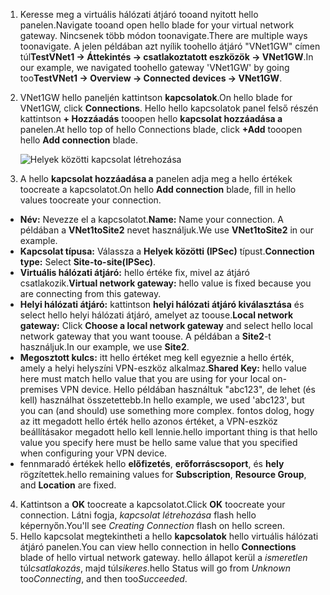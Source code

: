 1. <span data-ttu-id="f8e27-101">Keresse meg a virtuális hálózati átjáró tooand nyitott hello panelen.</span><span class="sxs-lookup"><span data-stu-id="f8e27-101">Navigate tooand open hello blade for your virtual network gateway.</span></span> <span data-ttu-id="f8e27-102">Nincsenek több módon toonavigate.</span><span class="sxs-lookup"><span data-stu-id="f8e27-102">There are multiple ways toonavigate.</span></span> <span data-ttu-id="f8e27-103">A jelen példában azt nyílik toohello átjáró "VNet1GW" címen túl**TestVNet1 -> Áttekintés -> csatlakoztatott eszközök -> VNet1GW**.</span><span class="sxs-lookup"><span data-stu-id="f8e27-103">In our example, we navigated toohello gateway 'VNet1GW' by going too**TestVNet1 -> Overview -> Connected devices -> VNet1GW**.</span></span>
2. <span data-ttu-id="f8e27-104">VNet1GW hello paneljén kattintson **kapcsolatok**.</span><span class="sxs-lookup"><span data-stu-id="f8e27-104">On hello blade for VNet1GW, click **Connections**.</span></span> <span data-ttu-id="f8e27-105">Hello hello kapcsolatok panel felső részén kattintson **+ Hozzáadás** tooopen hello **kapcsolat hozzáadása a** panelen.</span><span class="sxs-lookup"><span data-stu-id="f8e27-105">At hello top of hello Connections blade, click **+Add** tooopen hello **Add connection** blade.</span></span>

    ![Helyek közötti kapcsolat létrehozása](./media/vpn-gateway-add-site-to-site-connection-s2s-rm-portal-include/connection1.png)

3. <span data-ttu-id="f8e27-107">A hello **kapcsolat hozzáadása a** panelen adja meg a hello értékek toocreate a kapcsolatot.</span><span class="sxs-lookup"><span data-stu-id="f8e27-107">On hello **Add connection** blade, fill in hello values toocreate your connection.</span></span>

  - <span data-ttu-id="f8e27-108">**Név:** Nevezze el a kapcsolatot.</span><span class="sxs-lookup"><span data-stu-id="f8e27-108">**Name:** Name your connection.</span></span> <span data-ttu-id="f8e27-109">A példában a **VNet1toSite2** nevet használjuk.</span><span class="sxs-lookup"><span data-stu-id="f8e27-109">We use **VNet1toSite2** in our example.</span></span>
  - <span data-ttu-id="f8e27-110">**Kapcsolat típusa:** Válassza a **Helyek közötti (IPSec)** típust.</span><span class="sxs-lookup"><span data-stu-id="f8e27-110">**Connection type:** Select **Site-to-site(IPSec)**.</span></span>
  - <span data-ttu-id="f8e27-111">**Virtuális hálózati átjáró:** hello értéke fix, mivel az átjáró csatlakozik.</span><span class="sxs-lookup"><span data-stu-id="f8e27-111">**Virtual network gateway:** hello value is fixed because you are connecting from this gateway.</span></span>
  - <span data-ttu-id="f8e27-112">**Helyi hálózati átjáró:** kattintson **helyi hálózati átjáró kiválasztása** és select hello helyi hálózati átjáró, amelyet az toouse.</span><span class="sxs-lookup"><span data-stu-id="f8e27-112">**Local network gateway:** Click **Choose a local network gateway** and select hello local network gateway that you want toouse.</span></span> <span data-ttu-id="f8e27-113">A példában a **Site2**-t használjuk.</span><span class="sxs-lookup"><span data-stu-id="f8e27-113">In our example, we use **Site2**.</span></span>
  - <span data-ttu-id="f8e27-114">**Megosztott kulcs:** itt hello értéket meg kell egyeznie a hello érték, amely a helyi helyszíni VPN-eszköz alkalmaz.</span><span class="sxs-lookup"><span data-stu-id="f8e27-114">**Shared Key:** hello value here must match hello value that you are using for your local on-premises VPN device.</span></span> <span data-ttu-id="f8e27-115">Hello példában használtuk "abc123", de lehet (és kell) használhat összetettebb.</span><span class="sxs-lookup"><span data-stu-id="f8e27-115">In hello example, we used 'abc123', but you can (and should) use something more complex.</span></span> <span data-ttu-id="f8e27-116">fontos dolog, hogy az itt megadott hello érték hello azonos értéket, a VPN-eszköz beállításakor megadott hello kell lennie.</span><span class="sxs-lookup"><span data-stu-id="f8e27-116">hello important thing is that hello value you specify here must be hello same value that you specified when configuring your VPN device.</span></span>
  - <span data-ttu-id="f8e27-117">fennmaradó értékek hello **előfizetés**, **erőforráscsoport**, és **hely** rögzítettek.</span><span class="sxs-lookup"><span data-stu-id="f8e27-117">hello remaining values for **Subscription**, **Resource Group**, and **Location** are fixed.</span></span>

4. <span data-ttu-id="f8e27-118">Kattintson a **OK** toocreate a kapcsolatot.</span><span class="sxs-lookup"><span data-stu-id="f8e27-118">Click **OK** toocreate your connection.</span></span> <span data-ttu-id="f8e27-119">Látni fogja, *kapcsolat létrehozása* flash hello képernyőn.</span><span class="sxs-lookup"><span data-stu-id="f8e27-119">You'll see *Creating Connection* flash on hello screen.</span></span>
5. <span data-ttu-id="f8e27-120">Hello kapcsolat megtekintheti a hello **kapcsolatok** hello virtuális hálózati átjáró panelen.</span><span class="sxs-lookup"><span data-stu-id="f8e27-120">You can view hello connection in hello **Connections** blade of hello virtual network gateway.</span></span> <span data-ttu-id="f8e27-121">hello állapot kerül a *ismeretlen* túl*csatlakozás*, majd túl*sikeres*.</span><span class="sxs-lookup"><span data-stu-id="f8e27-121">hello Status will go from *Unknown* too*Connecting*, and then too*Succeeded*.</span></span>
